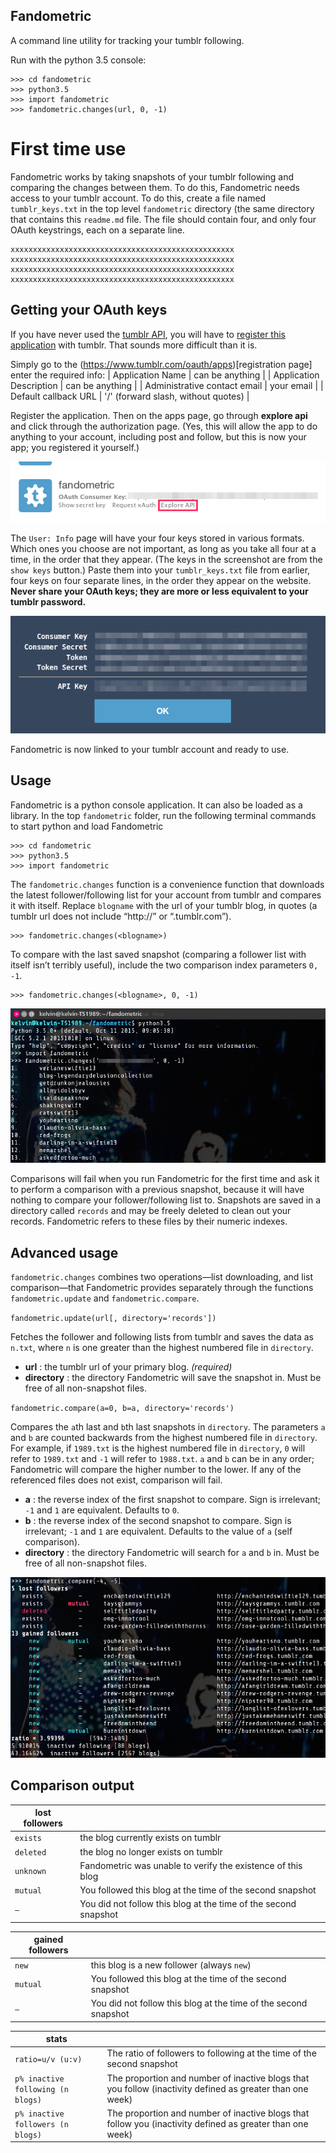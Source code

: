 Fandometric
---

A command line utility for tracking your tumblr following.

Run with the python 3.5 console:

```
>>> cd fandometric
>>> python3.5
>>> import fandometric
>>> fandometric.changes(url, 0, -1)
```

# First time use

Fandometric works by taking snapshots of your tumblr following and comparing the changes between them. To do this, Fandometric needs access to your tumblr account. To do this, create a file named `tumblr_keys.txt` in the top level `fandometric` directory (the same directory that contains this `readme.md` file. The file should contain four, and only four OAuth keystrings, each on a separate line.

```
xxxxxxxxxxxxxxxxxxxxxxxxxxxxxxxxxxxxxxxxxxxxxxxxxx
xxxxxxxxxxxxxxxxxxxxxxxxxxxxxxxxxxxxxxxxxxxxxxxxxx
xxxxxxxxxxxxxxxxxxxxxxxxxxxxxxxxxxxxxxxxxxxxxxxxxx
xxxxxxxxxxxxxxxxxxxxxxxxxxxxxxxxxxxxxxxxxxxxxxxxxx
```

## Getting your OAuth keys
If you have never used the [tumblr API](https://www.tumblr.com/docs/en/api/v2#auth), you will have to [register this application](https://www.tumblr.com/oauth/apps) with tumblr. That sounds more difficult than it is.

Simply go to the (https://www.tumblr.com/oauth/apps)[registration page] enter the required info:
| Application Name | can be anything |
| Application Description | can be anything |
| Administrative contact email | your email |
| Default callback URL | '/' (forward slash, without quotes) |

Register the application. Then on the apps page, go through **explore api** and click through the authorization page. (Yes, this will allow the app to do anything to your account, including post and follow, but this is now your app; you registered it yourself.)

![Screenshot](screenshots/tutorial_1.png "Getting your OAuth keys")

The `User: Info` page will have your four keys stored in various formats. Which ones you choose are not important, as long as you take all four at a time, in the order that they appear. (The keys in the screenshot are from the `show keys` button.) Paste them into your `tumblr_keys.txt` file from earlier, four keys on four separate lines, in the order they appear on the website. **Never share your OAuth keys; they are more or less equivalent to your tumblr password.**

![Screenshot](screenshots/tutorial_2.png "Tumblr API keys display")

Fandometric is now linked to your tumblr account and ready to use.

## Usage
Fandometric is a python console application. It can also be loaded as a library. In the top `fandometric` folder, run the following terminal commands to start python and load Fandometric
```
>>> cd fandometric
>>> python3.5
>>> import fandometric
```
The `fandometric.changes` function is a convenience function that downloads the latest follower/following list for your account from tumblr and compares it with itself. Replace `blogname` with the url of your tumblr blog, in quotes (a tumblr url does not include “http://” or “.tumblr.com”).
```
>>> fandometric.changes(<blogname>)
```
To compare with the last saved snapshot (comparing a follower list with itself isn’t terribly useful), include the two comparison index parameters `0, -1`.
```
>>> fandometric.changes(<blogname>, 0, -1)
```

![Screenshot](screenshots/screenshot_3.png "Fandometric usage")

Comparisons will fail when you run Fandometric for the first time and ask it to perform a comparison with a previous snapshot, because it will have nothing to compare your follower/following list to. Snapshots are saved in a directory called `records` and may be freely deleted to clean out your records. Fandometric refers to these files by their numeric indexes.

## Advanced usage
`fandometric.changes` combines two operations—list downloading, and list comparison—that Fandometric provides separately through the functions `fandometric.update` and `fandometric.compare`.

`fandometric.update(url[, directory='records'])`

Fetches the follower and following lists from tumblr and saves the data as `n.txt`, where `n` is one greater than the highest numbered file in `directory`.

* **url** : the tumblr url of your primary blog. *(required)*
* **directory** : the directory Fandometric will save the snapshot in. Must be free of all non-snapshot files.

`fandometric.compare(a=0, b=a, directory='records')`

Compares the `a`th last and `b`th last snapshots in `directory`. The parameters `a` and `b` are counted backwards from the highest numbered file in `directory`. For example, if `1989.txt` is the highest numbered file in `directory`, `0` will refer to `1989.txt` and `-1` will refer to `1988.txt`. `a` and `b` can be in any order; Fandometric will compare the higher number to the lower. If any of the referenced files does not exist, comparison will fail.

* **a** : the reverse index of the first snapshot to compare. Sign is irrelevant; `-1` and `1` are equivalent. Defaults to `0`.
* **b** : the reverse index of the second snapshot to compare. Sign is irrelevant; `-1` and `1` are equivalent. Defaults to the value of `a` (self comparison).
* **directory** : the directory Fandometric will search for `a` and `b` in. Must be free of all non-snapshot files.

![Screenshot](screenshots/screenshot_4.png "Comparison output")

## Comparison output
| lost followers | |
| --- | --- |
| `exists` | the blog currently exists on tumblr |
| `deleted` | the blog no longer exists on tumblr |
| `unknown` | Fandometric was unable to verify the existence of this blog |
| `mutual` | You followed this blog at the time of the second snapshot |
| `—` | You did not follow this blog at the time of the second snapshot |

| gained followers | |
| --- | --- |
| `new` | this blog is a new follower (always `new`)
| `mutual` | You followed this blog at the time of the second snapshot |
| `—` | You did not follow this blog at the time of the second snapshot |

| stats ||
| --- | --- |
| `ratio=u/v (u:v)` | The ratio of followers to following at the time of the second snapshot |
| `p% inactive following (n blogs)` | The proportion and number of inactive blogs that you follow (inactivity defined as greater than one week) |
| `p% inactive followers (n blogs)` | The proportion and number of inactive blogs that follow you (inactivity defined as greater than one week)
